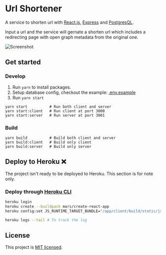 # Url Shortener

A service to shorten url with [React.js](https://reactjs.org/), [Express](https://expressjs.com/) and [PostgresQL](https://www.postgresql.org/).

Input a url and the service will gernate a shorten url which includes a redirecting page with open graph metadata from the original one.

![Screenshot](https://i.imgur.com/UwsFx07.png)

## Get started

### Develop

1. Run `yarn` to install packages.
2. Setup database config, checkout the example: [.env.example](https://github.com/emma2334/url-shortener/raw/master/server/.env.example)
3. Run `yarn start`

```
yarn start          # Run both client and server
yarn start:client   # Run client at port 3000
yarn start:server   # Run server at port 3001
```

### Build

```
yarn build          # Build both client and server
yarn build:client   # Build only client
yarn build:server   # Build only server
```

## Deploy to Heroku ❌

The project isn't ready to be deployed to Heroku. This section is for note only.

### Deploy through [Heroku CLI](https://devcenter.heroku.com/articles/heroku-cli)

```bash
heroku login
heroku create --buildpack mars/create-react-app
heroku config:set JS_RUNTIME_TARGET_BUNDLE="/app/client/build/static/js/*.js"

heroku logs --tail # To track the log
```

## License

This project is [MIT licensed](./LICENSE).
